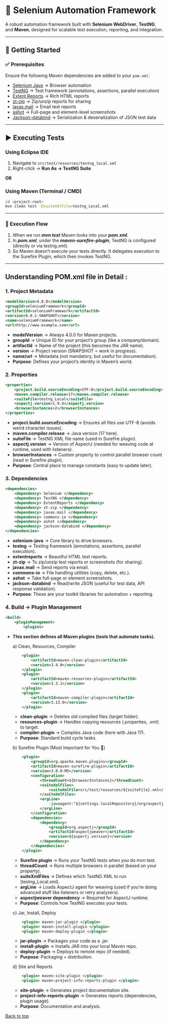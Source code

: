 # 🚀 Selenium Automation Framework

A robust automation framework built with **Selenium WebDriver**, **TestNG**, and **Maven**, designed for scalable test execution, reporting, and integration.

---

## 📌 Getting Started

### ✅ Prerequisites
Ensure the following Maven dependencies are added to your `pom.xml`:

- [Selenium Java](https://mvnrepository.com/artifact/org.seleniumhq.selenium/selenium-java) → Browser automation  
- [TestNG](https://mvnrepository.com/artifact/org.testng/testng) → Test framework (annotations, assertions, parallel execution)  
- [Extent Reports](https://mvnrepository.com/artifact/com.aventstack/extentreports) → Rich HTML reports  
- [zt-zip](https://mvnrepository.com/artifact/org.zeroturnaround/zt-zip) → Zip/unzip reports for sharing  
- [javax.mail](https://mvnrepository.com/artifact/com.sun.mail/javax.mail) → Email test reports  
- [ashot](https://mvnrepository.com/artifact/ru.yandex.qatools.ashot/ashot) → Full-page and element-level screenshots  
- [Jackson-databind](https://mvnrepository.com/artifact/com.fasterxml.jackson.core/jackson-databind) → Serialization & deserialization of JSON test data  

---

## ▶️ Executing Tests

### Using Eclipse IDE
1. Navigate to `src/test/resources/testng_local.xml`  
2. Right-click → **Run As → TestNG Suite**  

**OR**

### Using Maven (Terminal / CMD)
```bash
cd <project-root>
mvn clean test -DsuiteXmlFile=testng_Local.xml
```

---

### 🔄 Execution Flow

 1. When we run ***mvn test*** Maven looks into your ***pom.xml***.
 2. In ***pom.xml***, under the ***maven-surefire-plugin***, TestNG is configured (directly or via testng.xml).
 3. So Maven doesn’t execute your tests directly. It delegates execution to the Surefire Plugin, which then invokes TestNG.

 ---

 ## Understanding POM.xml file in Detail : 
 ### 1. Project Metadata
 ```xml
<modelVersion>4.0.0</modelVersion>
<groupId>seleniumFramework</groupId>
<artifactId>seleniumFramework</artifactId>
<version>0.0.1-SNAPSHOT</version>
<name>seleniumFramework</name>
<url>http://www.example.com</url>
```
- **modelVersion** → Always 4.0.0 for Maven projects.
- **groupId** → Unique ID for your project’s group (like a company/domain).
- **artifactId** → Name of the project (this becomes the JAR name).
- **version** → Project version (SNAPSHOT = work in progress).
- **name/url** → Metadata (not mandatory, but useful for documentation).
- **Purpose**: Defines your project’s identity in Maven’s world.

### 2. Properties
```xml
<properties>
    <project.build.sourceEncoding>UTF-8</project.build.sourceEncoding>
    <maven.compiler.release>17</maven.compiler.release>
    <suiteFile>testng_Local</suiteFile>
    <aspectj.version>1.9.4</aspectj.version>
    <browserInstances>2</browserInstances>
</properties>
```
- **project.build.sourceEncoding** → Ensures all files use UTF-8 (avoids weird character issues).
- **maven.compiler.release** → Java version (17 here).
- **suiteFile** → TestNG XML file name (used in Surefire plugin).
- **aspectj.version** → Version of AspectJ (needed for weaving code at runtime, used with listeners).
- **browserInstances** → Custom property to control parallel browser count (read in Surefire plugin).
- **Purpose**: Central place to manage constants (easy to update later).

### 3. Dependencies
```xml
<dependencies>
    <dependency> Selenium </dependency>
    <dependency> TestNG </dependency>
    <dependency> ExtentReports </dependency>
    <dependency> zt-zip </dependency>
    <dependency> javax.mail </dependency>
    <dependency> commons-io </dependency>
    <dependency> ashot </dependency>
    <dependency> jackson-databind </dependency>
</dependencies>
```
- **selenium-java** → Core library to drive browsers.
- **testng** → Testing framework (annotations, assertions, parallel execution).
- **extentreports** → Beautiful HTML test reports.
- **zt-zip** → To zip/unzip test reports or screenshots (for sharing).
- **javax.mail** → Send reports via email.
- **commons-io** → File handling utilities (copy, delete, etc.).
- **ashot** → Take full-page or element screenshots.
- **jackson-databind** → Read/write JSON (useful for test data, API response validation).
- **Purpose**: These are your toolkit libraries for automation + reporting.

### 4. Build → Plugin Management
```xml
<build>
    <pluginManagement>
        <plugins>
```
- **This section defines all Maven plugins (tools that automate tasks).**

	a) Clean, Resources, Compiler
	```xml
		<plugin>
			<artifactId>maven-clean-plugin</artifactId>
			<version>3.4.0</version>
		</plugin>
		<plugin>
			<artifactId>maven-resources-plugin</artifactId>
			<version>3.3.1</version>
		</plugin>
		<plugin>
			<artifactId>maven-compiler-plugin</artifactId>
			<version>3.13.0</version>
		</plugin>
	```
	- **clean-plugin** → Deletes old compiled files (target folder).
	- **resources-plugin** → Handles copying resources (.properties, .xml) to target.
	- **compiler-plugin** → Compiles Java code (here with Java 17).
	- **Purpose**: Standard build cycle tasks.

	b) Surefire Plugin (Most Important for You 🚀)
	```xml
		<plugin>
			<groupId>org.apache.maven.plugins</groupId>
			<artifactId>maven-surefire-plugin</artifactId>
			<version>3.0.0-M5</version>
			<configuration>
				<threadCount>${browserInstances}</threadCount>
				<suiteXmlFiles>
					<suiteXmlFile>src/test/resources/${suiteFile}.xml</suiteXmlFile>
				</suiteXmlFiles>
				<argLine>
					-javaagent:"${settings.localRepository}/org/aspectj/aspectjweaver/${aspectj.version}/aspectjweaver-${aspectj.version}.jar"
				</argLine>
			</configuration>
			<dependencies>
				<dependency>
					<groupId>org.aspectj</groupId>
					<artifactId>aspectjweaver</artifactId>
					<version>${aspectj.version}</version>
				</dependency>
			</dependencies>
		</plugin>
	```
	- **Surefire plugin** → Runs your TestNG tests when you do mvn test.
	- **threadCount** → Runs multiple browsers in parallel (based on your property).
	- **suiteXmlFiles** → Defines which TestNG XML to run (testng_Local.xml).
	- **argLine** → Loads AspectJ agent for weaving (used if you’re doing advanced stuff like listeners or retry analyzers).
	- **aspectjweaver dependency** → Required for AspectJ runtime.
	- **Purpose**: Controls how TestNG executes your tests.

	c) Jar, Install, Deploy
	```xml
		<plugin> maven-jar-plugin </plugin>
		<plugin> maven-install-plugin </plugin>
		<plugin> maven-deploy-plugin </plugin>
	```
	- **jar-plugin** → Packages your code as a .jar.
	- **install-plugin** → Installs JAR into your local Maven repo.
	- **deploy-plugin** → Deploys to remote repo (if needed).
	- **Purpose**: Packaging + distribution.

	d) Site and Reports
	```xml
		<plugin> maven-site-plugin </plugin>
		<plugin> maven-project-info-reports-plugin </plugin>
	```
	- **site-plugin** → Generates project documentation site.
	- **project-info-reports-plugin** → Generates reports (dependencies, plugin usage).
	- **Purpose**: Documentation and analysis.

<a href="#top">Back to top</a>
